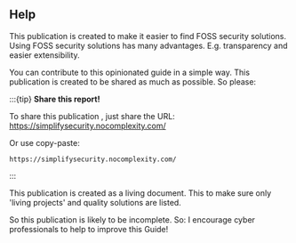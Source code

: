 ## Help

This publication is created to make it easier to find FOSS security solutions. Using FOSS security solutions has many advantages. E.g. transparency and easier extensibility. 


You can contribute to this opinionated guide in a simple way. This publication is created to be shared as much as possible. So please:

:::{tip}
**Share this report!**

To share this publication , just share the URL: https://simplifysecurity.nocomplexity.com/

Or use copy-paste:
```
https://simplifysecurity.nocomplexity.com/
```



:::

This publication is created as a living document. This to make sure only 'living projects' and quality solutions are listed. 

So this publication is likely to be incomplete. So: I encourage cyber professionals to help to improve this Guide!

